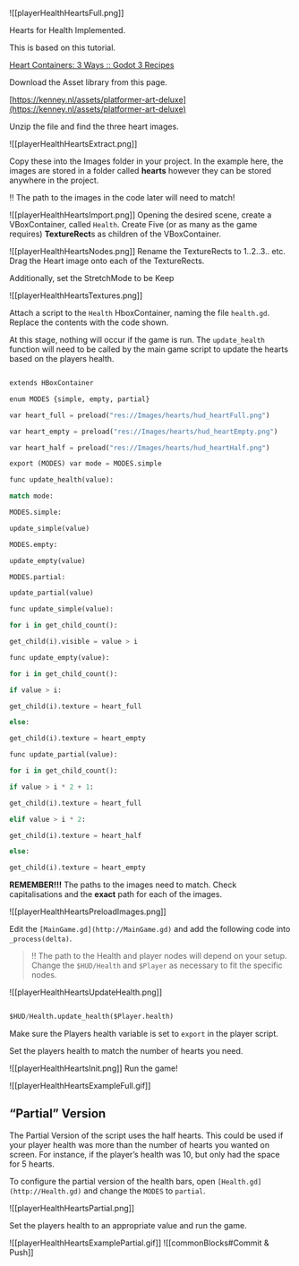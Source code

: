 
 ![[playerHealthHeartsFull.png]]


Hearts for Health Implemented.

This is based on this tutorial.

[Heart Containers: 3 Ways :: Godot 3 Recipes](https://kidscancode.org/godot_recipes/3.x/ui/heart_containers_3/index.html)

Download the Asset library from this page.

[https://kenney.nl/assets/platformer-art-deluxe](https://kenney.nl/assets/platformer-art-deluxe)

Unzip the file and find the three heart images.

  ![[playerHealthHeartsExtract.png]]


Copy these into the Images folder in your project. In the example here, the images are stored in a folder called ************hearts************ however they can be stored anywhere in the project.

<aside>

‼️ The path to the images in the code later will need to match!

</aside>

  
![[playerHealthHeartsImport.png]]
Opening the desired scene, create a VBoxContainer, called `Health`. Create Five (or as many as the game requires) ********TextureRect********s as children of the VBoxContainer.

  ![[playerHealthHeartsNodes.png]]
Rename the TextureRects to 1..2..3.. etc. Drag the Heart image onto each of the TextureRects.

Additionally, set the StretchMode to be Keep

  ![[playerHealthHeartsTextures.png]]



Attach a script to the `Health` HboxContainer, naming the file `health.gd`. Replace the contents with the code shown.

At this stage, nothing will occur if the game is run. The `update_health` function will need to be called by the main game script to update the hearts based on the players health.

```python

extends HBoxContainer

enum MODES {simple, empty, partial}

var heart_full = preload("res://Images/hearts/hud_heartFull.png")

var heart_empty = preload("res://Images/hearts/hud_heartEmpty.png")

var heart_half = preload("res://Images/hearts/hud_heartHalf.png")

export (MODES) var mode = MODES.simple

func update_health(value):

match mode:

MODES.simple:

update_simple(value)

MODES.empty:

update_empty(value)

MODES.partial:

update_partial(value)

func update_simple(value):

for i in get_child_count():

get_child(i).visible = value > i

func update_empty(value):

for i in get_child_count():

if value > i:

get_child(i).texture = heart_full

else:

get_child(i).texture = heart_empty

func update_partial(value):

for i in get_child_count():

if value > i * 2 + 1:

get_child(i).texture = heart_full

elif value > i * 2:

get_child(i).texture = heart_half

else:

get_child(i).texture = heart_empty

```

********************REMEMBER!!!******************** The paths to the images need to match. Check capitalisations and the **********exact********** path for each of the images.

  ![[playerHealthHeartsPreloadImages.png]]


Edit the `[MainGame.gd](http://MainGame.gd)` and add the following code into `_process(delta)`.



> ‼️ The path to the Health and player nodes will depend on your setup. Change the `$HUD/Health` and `$Player` as necessary to fit the specific nodes.


  ![[playerHealthHeartsUpdateHealth.png]]



```python

$HUD/Health.update_health($Player.health)

```

Make sure the Players health variable is set to `export` in the player script.

Set the players health to match the number of hearts you need.

  
![[playerHealthHeartsInit.png]]
Run the game!

  ![[playerHealthHeartsExampleFull.gif]]



## “Partial” Version

The Partial Version of the script uses the half hearts. This could be used if your player health was more than the number of hearts you wanted on screen. For instance, if the player’s health was 10, but only had the space for 5 hearts.

To configure the partial version of the health bars, open `[Health.gd](http://Health.gd)` and change the `MODES` to `partial`.

  
![[playerHealthHeartsPartial.png]]


Set the players health to an appropriate value and run the game.

  
![[playerHealthHeartsExamplePartial.gif]]
![[commonBlocks#Commit & Push]]